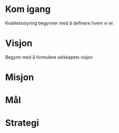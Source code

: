 # Kom igang
Kvalitetsstyring begynner med å definere hvem vi er.

# Visjon
Begynn med å formulere selskapets visjon

# Misjon

# Mål

# Strategi
